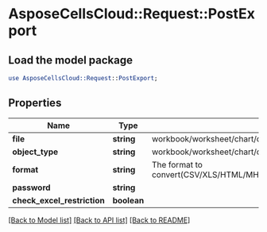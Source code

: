 # AsposeCellsCloud::Request::PostExport 

## Load the model package
```perl
use AsposeCellsCloud::Request::PostExport;
```

## Properties
Name | Type | Description | Notes
------------ | ------------- | ------------- | -------------
**file** | **string** | workbook/worksheet/chart/comment/picture/shape/listobject/oleobject |
**object_type** | **string** | workbook/worksheet/chart/comment/picture/shape/listobject/oleobject |
**format** | **string** | The format to convert(CSV/XLS/HTML/MHTML/ODS/PDF/XML/TXT/TIFF/XLSB/XLSM/XLSX/XLTM/XLTX/XPS/PNG/JPG/JPEG/GIF/EMF/BMP/MD[Markdown]/Numbers) |
**password** | **string** |  |
**check_excel_restriction** | **boolean** |  |  

[[Back to Model list]](../README.md#documentation-for-requests) [[Back to API list]](../README.md#documentation-for-api-endpoints) [[Back to README]](../README.md)

